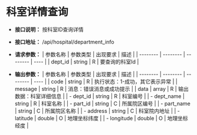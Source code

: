 # 科室详情查询


- **接口说明：** 按科室ID查询详情
- **接口地址：** /api/hospital/department_info
- **请求参数：**
    | 参数名称 | 参数类型 | 出现要求 | 描述 |
    | -------- | -------- | -------- | ---- |
    | dept_id | string | R | 要查询的科室Id |

- **输出参数：**
    | 参数名称 | 参数类型 | 出现要求 | 描述 |
    | -------- | -------- | -------- | ---- |
    | code | string | R | 执行状态：1-成功，其它表示异常 |
    | message | string | R | 消息：错误消息或成功提示 |
    | data | array | R | 输出数据：科室详细信息 |
    | - dept_id | string | R | 科室编号 |
    | - dept_name | string | R | 科室名称 |
    | - part_id | string | C | 所属院区编号 |
    | - part_name | string | C | 所属院区名称 |
    | - address | string | C | 科室院内地址 |
    | - latitude | double | O | 地理坐标纬度 |
    | - longitude | double | O | 地理坐标经度 |